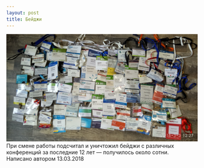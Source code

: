 ```yaml
---
layout: post
title: Бейджи  
---
```

![Бейджи](/img/2018-08-23-Бейджи.png)  
При смене работы подсчитал и уничтожил бейджи с различных конференций за последние 12 лет — получилось около сотни.  
Написано автором 13.03.2018
